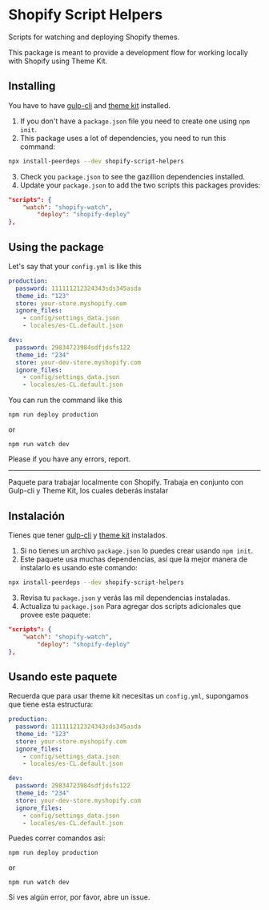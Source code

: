 # Shopify Script Helpers 
Scripts for watching and deploying Shopify themes.

This package is meant to provide a development flow for working locally with Shopify using Theme Kit.

## Installing
You have to have [gulp-cli](https://www.npmjs.com/package/gulp-cli) and [theme kit](https://shopify.dev/tools/theme-kit) installed.

1. If you don't have a `package.json` file you need to create one using `npm init`.
2. This package uses a lot of dependencies, you need to run this command:

```bash
npx install-peerdeps --dev shopify-script-helpers
```
3. Check you `package.json` to see the gazillion dependencies installed.
4. Update your `package.json` to add the two scripts this packages provides:

```json
"scripts": {
    "watch": "shopify-watch",
		"deploy": "shopify-deploy"
},
```

## Using the package

Let's say that your `config.yml` is like this

```yaml
production:
  password: 111111212324343sds345asda
  theme_id: "123"
  store: your-store.myshopify.com
  ignore_files:
    - config/settings_data.json
    - locales/es-CL.default.json

dev:
  password: 29834723984sdfjdsfs122
  theme_id: "234"
  store: your-dev-store.myshopify.com
  ignore_files:
    - config/settings_data.json
    - locales/es-CL.default.json
```

You can run the command like this

```shell
npm run deploy production
```
or

```shell
npm run watch dev
```

Please if you have any errors, report.

***

Paquete para trabajar localmente con Shopify. Trabaja en conjunto con Gulp-cli y Theme Kit, los cuales deberás instalar

## Instalación
Tienes que tener [gulp-cli](https://www.npmjs.com/package/gulp-cli) y [theme kit](https://shopify.dev/tools/theme-kit) instalados.

1. Si no tienes un archivo `package.json` lo puedes crear usando `npm init`.
2. Este paquete usa muchas dependencias, así que la mejor manera de instalarlo es usando este comando:

```bash
npx install-peerdeps --dev shopify-script-helpers
```
3. Revisa tu `package.json` y verás las mil dependencias instaladas.
4. Actualiza tu `package.json` Para agregar dos scripts adicionales que provee este paquete:

```json
"scripts": {
    "watch": "shopify-watch",
		"deploy": "shopify-deploy"
},
```

## Usando este paquete

Recuerda que para usar theme kit necesitas un `config.yml`, supongamos que tiene esta estructura:

```yaml
production:
  password: 111111212324343sds345asda
  theme_id: "123"
  store: your-store.myshopify.com
  ignore_files:
    - config/settings_data.json
    - locales/es-CL.default.json

dev:
  password: 29834723984sdfjdsfs122
  theme_id: "234"
  store: your-dev-store.myshopify.com
  ignore_files:
    - config/settings_data.json
    - locales/es-CL.default.json
```

Puedes correr comandos así:

```shell
npm run deploy production
```
or

```shell
npm run watch dev
```

Si ves algún error, por favor, abre un issue.